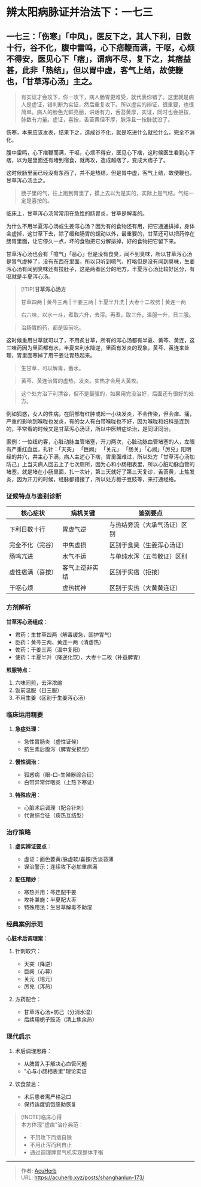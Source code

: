 # 辨太阳病脉证并治法下：一七三


## 一七三：「伤寒」「中风」，医反下之，其人下利，日数十行，谷不化，腹中雷鸣，心下痞鞭而满，干呕，心烦不得安，医见心下「痞」，谓病不尽，复下之，其痞益甚，此非「热结」，但以胃中虚，客气上结，故使鞭也，「甘草泻心汤」主之。

<!--more-->

> 有实证才会攻下，你一攻下，病人肠胃更难受，就代表你错了。这里就是病人是虚证，错判断为实证，然后重复攻下。所以虚实的辨证，很重要，也很简单。病人的脸色光鲜亮丽，讲话有力，舌苔黄厚，实证，同时也会拒按，脉数有力量。虚证，喜按，舌苔黄但不厚，脉浮且一按脉就没了。

伤寒，本来应该发表，结果下之，造成谷不化，就是吃进什么就拉什么，完全不消化。

腹中雷鸣，心下痞鞭而满，干呕，心烦不得安，医见心下痞，这时候医生看到心下痞，以为是里面还有堵到宿食，就再攻，造成越痞了，变成大痞子了。

这时候肠里面已经没有东西了，并不是热结，但是胃中虚，客气上结，故使鞭也，甘草泻心汤主之。

> 肠子里的气，往上跑到胃里了，摸上去以为是实的，实际上是气结。气结一定是喜按的。

临床上，甘草泻心汤常常用在急性的肠胃炎，甘草是解毒的。

为什么不用半夏泻心汤或生姜泻心汤？因为有的食物还有用，把它通通排掉，身体会虚掉，这甘草下去，除了缓和肠胃的蠕动以外，最重要的，甘草还可以把药停在肠胃里面，让它停久一点，坏的食物把它分解排掉，好的食物把它留下来。

甘草泻心汤也会有「噫气」「恶心」但是没有食臭，闻不到臭味，所以甘草泻心汤是胃气虚掉了，没有东西在里面，所以只听到噫气、打咯但是没有闻到臭味，生姜泻心汤有闻到臭味还有拉肚子，这是两者区分的地方，半夏泻心汤比较好区分，有呕就是半夏泻心汤。

> [!TIP]**甘草泻心汤方**
>
> 甘草四两 | 黄芩三两 | 干姜三两 | 半夏半升洗 | 大枣十二枚劈 | 黄连一两
>
> 右六味，以水一斗，煮取六升，去滓。再煮，取三升，温服一升，日三服。

> 治肠胃的药，都是饭前吃。

这时候重用甘草就可以了，不用炙甘草，所有的泻心汤都有半夏、黄芩、黄连，这三味药因为里面都有水，半夏来利水降逆，里面有发炎的现象，黄芩、黄连来处理，胃里面寒掉了用干姜让胃热起来。

> 生甘草，可以解毒，蓄水。

> 黄芩、黄连治胃的虚热，发炎。实热才会用大黄攻。

> 这个处方治下利清谷，但不是最强的，如果用完没治好，后面还有很好的处方。

例如狐惑，女人的性病，在阴部有红肿或起一小块发炎，不会传染，但会痒、痛，严重的影响到喉咙也发炎，有的女人有白带喉咙也不好，因为喉咙和妇科是连到的，平常看的时候又是甘草泻心汤证，所以中医辨症论治，是同证同治。

案例：一位纽约客，心脏动脉血管堵塞，开刀两次，心脏动脉血管堵塞的人，左眼有严重红血丝，扎针：「天突」 「巨阙」 「关元」 「肠关」「心阙」「厉兑」阳明经的井穴，井主心下满，病人主述心下痞，胃里面难过，所以处方「甘草泻心汤加防己」上当天病人回去上了七次厕所，因为心和小肠相表里，所以心脏动脉血管的堵塞，就是堵在小肠里面，扎一次针，第三天就好了第三天复诊，舌苔黄，上焦发炎，因为开刀的时候，经脉都错接了，所以处方栀子豆豉等，来打通经络。

### 证候特点与鉴别诊断
| 核心症状          | 病机关键               | 鉴别要点                     |
|-------------------|------------------------|------------------------------|
| 下利日数十行      | 胃虚气逆               | 与热结旁流（大承气汤证）区别 |
| 完全不化（完谷）  | 中焦虚损               | 区别于食臭（生姜泻心汤证）   |
| 肠鸣亢进          | 水气不运               | 与单纯水泻（五苓散证）区别   |
| 虚性痞满（喜按）  | 客气上逆非实结         | 区别于实痞（拒按）           |
| 干呕心烦          | 虚热扰神               | 区别于实热（大黄黄连证）     |

### 方剂解析
**甘草泻心汤组成**：
- 君药：生甘草四两（解毒缓急，固护胃气）
- 臣药：黄芩三两、黄连一两（清虚热）
- 佐药：干姜三两（温中复阳）
- 使药：半夏半升（降逆化饮）、大枣十二枚（补益脾胃）

**煎服特点**：
1. 六味同煎，去滓浓缩
2. 饭前温服（日三服）
3. 不用生姜（区别于生姜泻心汤）

### 临床运用精要
1. **急症处理**：
   - 急性胃肠炎（虚性证候）
   - 抗生素后腹泻（脾胃受损型）

2. **慢性调治**：
   - 狐惑病（眼-口-生殖器综合征）
   - 白带异常伴咽炎（上热下寒证）

3. **特殊应用**：
   - 心脏术后调理（配合针刺）
   - 代谢综合征（痰热互结型）

### 治疗策略
1. **虚实辨证要点**：
   - 虚证：面色萎黄/脉虚软/喜按/舌淡苔薄
   - 误治警示：连续攻下必加重痞满

2. **配伍精妙**：
   - 寒热并用：芩连配干姜
   - 攻补兼施：半夏配大枣
   - 特殊用法：生甘草解毒不助湿

### 经典案例示范
**心脏术后调理案**：
1. 针刺取穴：
   - 天突（降逆）
   - 巨阙（心募）
   - 关元（培元）
   - 厉兑（泻热）

2. 方药配合：
   - 甘草泻心汤+防己（分消水湿）
   - 后续用栀子豉汤（清上焦余热）

### 现代启示
1. 术后调理思路：
   - 从脾胃入手解决心血管问题
   - "心与小肠相表里"理论实证

2. 饮食禁忌：
   - 术后患者需严格忌口
   - 保持适度饥饿感助恢复

> [!NOTE]临床心得  
> 本方体现"虚痞"治疗典范：  
> - 不用攻下而痞自除  
> - 不用止泻而利自止  
> - 通过调理脾胃气机实现整体平衡

---

> 作者: [AcuHerb](https://acuherb.xyz)  
> URL: https://acuherb.xyz/posts/shanghanlun-173/  

